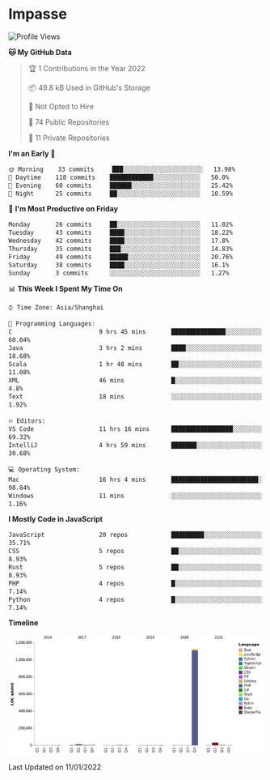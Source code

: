 # Impasse

<!--START_SECTION:waka-->
![Profile Views](http://img.shields.io/badge/Profile%20Views-0-blue)

**🐱 My GitHub Data** 

> 🏆 1 Contributions in the Year 2022
 > 
> 📦 49.8 kB Used in GitHub's Storage 
 > 
> 🚫 Not Opted to Hire
 > 
> 📜 74 Public Repositories 
 > 
> 🔑 11 Private Repositories  
 > 
**I'm an Early 🐤** 

```text
🌞 Morning    33 commits     ███░░░░░░░░░░░░░░░░░░░░░░   13.98% 
🌆 Daytime    118 commits    ████████████░░░░░░░░░░░░░   50.0% 
🌃 Evening    60 commits     ██████░░░░░░░░░░░░░░░░░░░   25.42% 
🌙 Night      25 commits     ██░░░░░░░░░░░░░░░░░░░░░░░   10.59%

```
📅 **I'm Most Productive on Friday** 

```text
Monday       26 commits     ██░░░░░░░░░░░░░░░░░░░░░░░   11.02% 
Tuesday      43 commits     ████░░░░░░░░░░░░░░░░░░░░░   18.22% 
Wednesday    42 commits     ████░░░░░░░░░░░░░░░░░░░░░   17.8% 
Thursday     35 commits     ███░░░░░░░░░░░░░░░░░░░░░░   14.83% 
Friday       49 commits     █████░░░░░░░░░░░░░░░░░░░░   20.76% 
Saturday     38 commits     ████░░░░░░░░░░░░░░░░░░░░░   16.1% 
Sunday       3 commits      ░░░░░░░░░░░░░░░░░░░░░░░░░   1.27%

```


📊 **This Week I Spent My Time On** 

```text
⌚︎ Time Zone: Asia/Shanghai

💬 Programming Languages: 
C                        9 hrs 45 mins       ███████████████░░░░░░░░░░   60.04% 
Java                     3 hrs 2 mins        ████░░░░░░░░░░░░░░░░░░░░░   18.68% 
Scala                    1 hr 48 mins        ██░░░░░░░░░░░░░░░░░░░░░░░   11.08% 
XML                      46 mins             █░░░░░░░░░░░░░░░░░░░░░░░░   4.8% 
Text                     18 mins             ░░░░░░░░░░░░░░░░░░░░░░░░░   1.92%

🔥 Editors: 
VS Code                  11 hrs 16 mins      █████████████████░░░░░░░░   69.32% 
IntelliJ                 4 hrs 59 mins       ███████░░░░░░░░░░░░░░░░░░   30.68%

💻 Operating System: 
Mac                      16 hrs 4 mins       ████████████████████████░   98.84% 
Windows                  11 mins             ░░░░░░░░░░░░░░░░░░░░░░░░░   1.16%

```

**I Mostly Code in JavaScript** 

```text
JavaScript               20 repos            █████████░░░░░░░░░░░░░░░░   35.71% 
CSS                      5 repos             ██░░░░░░░░░░░░░░░░░░░░░░░   8.93% 
Rust                     5 repos             ██░░░░░░░░░░░░░░░░░░░░░░░   8.93% 
PHP                      4 repos             █░░░░░░░░░░░░░░░░░░░░░░░░   7.14% 
Python                   4 repos             █░░░░░░░░░░░░░░░░░░░░░░░░   7.14%

```


**Timeline**

![Chart not found](https://raw.githubusercontent.com/impasse/impasse/master/charts/bar_graph.png) 


 Last Updated on 11/01/2022
<!--END_SECTION:waka-->

